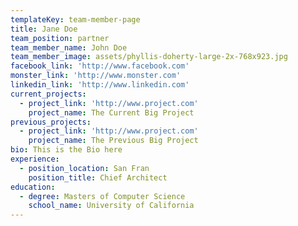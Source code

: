 ```yaml
---
templateKey: team-member-page
title: Jane Doe
team_position: partner
team_member_name: John Doe
team_member_image: assets/phyllis-doherty-large-2x-768x923.jpg
facebook_link: 'http://www.facebook.com'
monster_link: 'http://www.monster.com'
linkedin_link: 'http://www.linkedin.com'
current_projects:
  - project_link: 'http://www.project.com'
    project_name: The Current Big Project
previous_projects:
  - project_link: 'http://www.project.com'
    project_name: The Previous Big Project
bio: This is the Bio here
experience:
  - position_location: San Fran
    position_title: Chief Architect
education:
  - degree: Masters of Computer Science
    school_name: University of California
---
```


